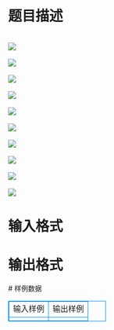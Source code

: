 # 

 
 # 题目描述 
<p>
<br><img src="/source/joyoi/tyvj-2913/img/aHR0cDovL3d3dy5qb3lvaS5jbi9wcm9ibGVtL3R5dmotMjkxMy9wcm9ibGVtc19pbWFnZXMvMzQ4My9wZy5qcGc=.jpg"></img><br><br><img src="/source/joyoi/tyvj-2913/img/aHR0cDovL3d3dy5qb3lvaS5jbi9wcm9ibGVtL3R5dmotMjkxMy9wcm9ibGVtc19pbWFnZXMvMzQ4My9wZzIuanBn.jpg"></img><br><br><img src="/source/joyoi/tyvj-2913/img/aHR0cDovL3d3dy5qb3lvaS5jbi9wcm9ibGVtL3R5dmotMjkxMy9wcm9ibGVtc19pbWFnZXMvMzQ4My9wZzMuanBn.jpg"></img><br><br><img src="/source/joyoi/tyvj-2913/img/aHR0cDovL3d3dy5qb3lvaS5jbi9wcm9ibGVtL3R5dmotMjkxMy9wcm9ibGVtc19pbWFnZXMvMzQ4My9wZzQuanBn.jpg"></img><br><br><img src="/source/joyoi/tyvj-2913/img/aHR0cDovL3d3dy5qb3lvaS5jbi9wcm9ibGVtL3R5dmotMjkxMy9wcm9ibGVtc19pbWFnZXMvMzQ4My9wZzUuanBn.jpg"></img><br><br><img src="/source/joyoi/tyvj-2913/img/aHR0cDovL3d3dy5qb3lvaS5jbi9wcm9ibGVtL3R5dmotMjkxMy9wcm9ibGVtc19pbWFnZXMvMzQ4My9wZzYuanBn.jpg"></img><br><br><img src="/source/joyoi/tyvj-2913/img/aHR0cDovL3d3dy5qb3lvaS5jbi9wcm9ibGVtL3R5dmotMjkxMy9wcm9ibGVtc19pbWFnZXMvMzQ4My9wZzcuanBn.jpg"></img><br><br><img src="/source/joyoi/tyvj-2913/img/aHR0cDovL3d3dy5qb3lvaS5jbi9wcm9ibGVtL3R5dmotMjkxMy9wcm9ibGVtc19pbWFnZXMvMzQ4My9wZzguanBn.jpg"></img><br><br><img src="/source/joyoi/tyvj-2913/img/aHR0cDovL3d3dy5qb3lvaS5jbi9wcm9ibGVtL3R5dmotMjkxMy9wcm9ibGVtc19pbWFnZXMvMzQ4My9wZzkuanBn.jpg"></img><br><br><img src="/source/joyoi/tyvj-2913/img/aHR0cDovL3d3dy5qb3lvaS5jbi9wcm9ibGVtL3R5dmotMjkxMy9wcm9ibGVtc19pbWFnZXMvMzQ4My9wZzEwLmpwZw==.jpg"></img></p> 

 
 # 输入格式 
<p>
</p> 

 
 # 输出格式 
<p>
</p> 
# 样例数据
<style>
        table,table tr th, table tr td { border:1px solid #0094ff; }
        table { width: 200px; min-height: 25px; line-height: 25px; text-align: center; border-collapse: collapse;}   
    </style>
<table>
	<tr>
		<td>输入样例</td>
		<td>输出样例</td>
	</tr>
<tr><td></td><td></td></tr></table>
